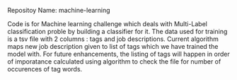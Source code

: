 Repositoy Name: machine-learning

Code is for Machine learning challenge which deals with Multi-Label classification proble by building a classifier for it. The data used for training is a tsv file with 2 columns : tags and job descriptions. Current algorithm maps new job description given to list of tags which we have trained the model with. For future enhancements, the listing of tags will happen in order of imporatance calculated using algorithm to check the file for number of occurences of tag words.
